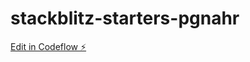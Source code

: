 # stackblitz-starters-pgnahr

[Edit in Codeflow ⚡️](https://stackblitz.com/~/github.com/Miriam190/stackblitz-starters-pgnahr)